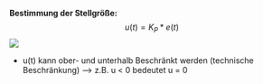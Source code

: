 **Bestimmung der Stellgröße:**
$$u(t) = K_{P}*e(t)$$ ![](Pasted%20image%2020250417085042.png)

- u(t) kann ober- und unterhalb Beschränkt werden (technische Beschränkung) 
--> z.B. u < 0 bedeutet u = 0


